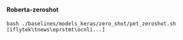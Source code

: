 #### Roberta-zeroshot
```shell
bash ./baselines/models_keras/zero_shot/pet_zeroshot.sh [iflytek\tnews\eprstmt\ocnli...]